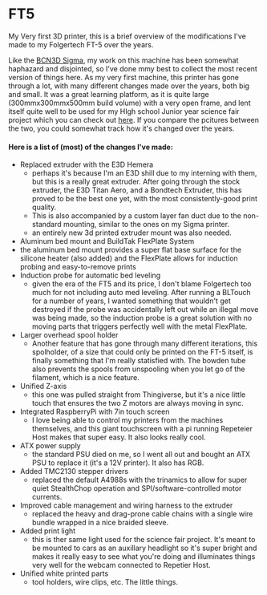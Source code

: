 # FT5
My Very first 3D printer, this is a brief overview of the modifications I've made to my Folgertech FT-5 over the years.

Like the [BCN3D Sigma](https://github.com/willtmakinen78/BCN3DSigma), my work on this machine has been somewhat haphazard and disjointed, so I've done mmy best to collect the most recent version of things here. As my very first machine, this printer has gone through a lot, with many different changes made over the years, both big and small. It was a great learning platform, as it is quite large (300mmx300mmx500mm build volume) with a very open frame, and lent itself quite well to be used for my HIgh school Junior year science fair project which you can check out [here](https://github.com/willtmakinen78/sciencefair2017). If you compare the pcitures between the two, you could somewhat track how it's changed over the years.

#### Here is a list of (most) of the changes I've made:
- Replaced extruder with the E3D Hemera
  - perhaps it's because I'm an E3D shill due to my interning with them, but this is a really great extruder. After going through the stock extruder, the E3D Titan Aero, and a Bondtech Extruder, this has proved to be the best one yet, with the most consistently-good print quality.
  - This is also accompanied by a custom layer fan duct due to the non-standard mounting, similar to the ones on my Sigma printer.
  - an entirely new 3d printed extruder mount was also needed.
 - Aluminum bed mount and BuildTak FlexPlate System
  - the aluminum bed mount provides a super flat base surface for the silicone heater (also added) and the FlexPlate allows for induction probing and easy-to-remove prints
- Induction probe for automatic bed leveling
  - given the era of the FT5 and its price, I don't blame Folgertech too much for not including auto med leveling. After running a BLTouch for a number of years, I wanted something that wouldn't get destroyed if the probe was accidentally left out while an illegal move was being made, so the induction probe is a great solution with no moving parts that triggers perfectly well with the metal FlexPlate.
- Larger overhead spool holder
  - Another feature that has gone through many different iterations, this spolholder, of a size that could only be printed on the FT-5 itself, is finally something that I'm really statisfied with. The bowden tube also prevents the spools from unspooling when you let go of the filament, which is a nice feature.
- Unified Z-axis
  - this one was pulled straight from Thingiverse, but it's a nice little touch that ensures the two Z motors are always moving in sync.
- Integrated RaspberryPi with 7in touch screen
  - I love being able to control my printers from the machines themselves, and this giant touchscreen with a pi running Repeteier Host makes that super easy. It also looks really cool.
- ATX power supply
  - the standard PSU died on me, so I went all out and bought an ATX PSU to replace it (it's a 12V printer). It also has RGB.
- Added TMC2130 stepper drivers
  - replaced the default A4988s with the trinamics to allow for super quiet StealthChop operation and SPI/software-controlled motor currents.
- Improved cable management and wiring harness to the extruder
  - replaced the heavy and drag-prone cable chains with a single wire bundle wrapped in a nice braided sleeve.
- Added print light
  - this is ther same light used for the science fair project. It's meant to be mounted to cars as an auxillary headlight so it's super bright and makes it really easy to see what you're doing and illuminates things very well for the webcam connected to Repetier Host.
- Unified white printed parts
  - tool holders, wire clips, etc. The little things.
